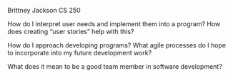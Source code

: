 Brittney Jackson
CS 250

How do I interpret user needs and implement them into a program? How does creating “user stories” help with this?

How do I approach developing programs? What agile processes do I hope to incorporate into my future development work?

What does it mean to be a good team member in software development?
